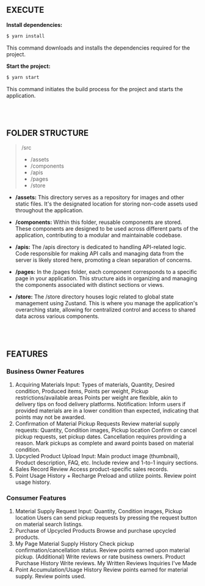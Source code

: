 ## EXECUTE
**Install dependencies:**

```bash
$ yarn install
```

This command downloads and installs the dependencies required for the project.

**Start the project:**

```bash
$ yarn start
```

This command initiates the build process for the project and starts the application.



<br/><br/>

## FOLDER STRUCTURE

> /src
>
> - /assets
> - /components
> - /apis
> - /pages
> - /store

- **/assets:** This directory serves as a repository for images and other static files. It's the designated location for storing non-code assets used throughout the application.

- **/components:** Within this folder, reusable components are stored. These components are designed to be used across different parts of the application, contributing to a modular and maintainable codebase.

- **/apis:** The /apis directory is dedicated to handling API-related logic. Code responsible for making API calls and managing data from the server is likely stored here, promoting a clean separation of concerns.

- **/pages:** In the /pages folder, each component corresponds to a specific page in your application. This structure aids in organizing and managing the components associated with distinct sections or views.

- **/store:** The /store directory houses logic related to global state management using Zustand. This is where you manage the application's overarching state, allowing for centralized control and access to shared data across various components.

<br/><br/>


## FEATURES
### Business Owner Features
1. Acquiring Materials
Input: Types of materials, Quantity, Desired condition, Produced items, Points per weight, Pickup restrictions/available areas
Points per weight are flexible, akin to delivery tips on food delivery platforms.
Notification: Inform users if provided materials are in a lower condition than expected, indicating that points may not be awarded.
2. Confirmation of Material Pickup Requests
Review material supply requests: Quantity, Condition images, Pickup location
Confirm or cancel pickup requests, set pickup dates.
Cancellation requires providing a reason.
Mark pickups as complete and award points based on material condition.
3. Upcycled Product Upload
Input: Main product image (thumbnail), Product description, FAQ, etc.
Include review and 1-to-1 inquiry sections.
4. Sales Record Review
Access product-specific sales records.
5. Point Usage History + Recharge
Preload and utilize points.
Review point usage history.
### Consumer Features
1. Material Supply Request
Input: Quantity, Condition images, Pickup location
Users can send pickup requests by pressing the request button on material search listings.
2. Purchase of Upcycled Products
Browse and purchase upcycled products.
3. My Page
Material Supply History
Check pickup confirmation/cancellation status.
Review points earned upon material pickup.
(Additional) Write reviews or rate business owners.
Product Purchase History
Write reviews.
My Written Reviews
Inquiries I've Made
4. Point Accumulation/Usage History
Review points earned for material supply.
Review points used.
